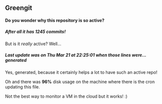 ## Greengit

#### Do you wonder why this repository is so active?

##### After all it has 1245 commits!

But is it *really* active? Well...

##### Last update was on Thu Mar 21 at 22:25:01 when those lines were... generated

Yes, generated, because it certainly helps a lot to have such an active repo!

Oh and there was **96%** disk usage on the machine
where there is the cron updating this file.

Not the best way to monitor a VM in the cloud but it works! :)

